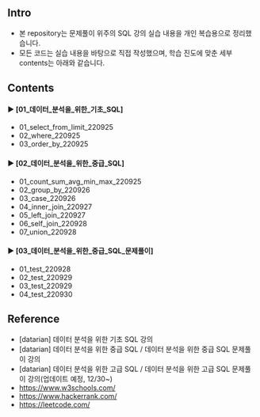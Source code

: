 ####
## Intro
- 본 repository는 문제풀이 위주의 SQL 강의 실습 내용을 개인 복습용으로 정리했습니다.
- 모든 코드는 실습 내용을 바탕으로 직접 작성했으며, 학습 진도에 맞춘 세부 contents는 아래와 같습니다.
####
## Contents
#### ► [01_데이터_분석을_위한_기초_SQL]
- 01_select_from_limit_220925
- 02_where_220925
- 03_order_by_220925
####
#### ► [02_데이터_분석을_위한_중급_SQL]
- 01_count_sum_avg_min_max_220925
- 02_group_by_220926
- 03_case_220926
- 04_inner_join_220927
- 05_left_join_220927
- 06_self_join_220928
- 07_union_220928
####
#### ► [03_데이터_분석을_위한_중급_SQL_문제풀이]
- 01_test_220928
- 02_test_220929
- 03_test_220929
- 04_test_220930
####
## Reference
- [datarian] 데이터 분석을 위한 기초 SQL 강의
- [datarian] 데이터 분석을 위한 중급 SQL / 데이터 분석을 위한 중급 SQL 문제풀이 강의
- [datarian] 데이터 분석을 위한 고급 SQL / 데이터 분석을 위한 고급 SQL 문제풀이 강의(업데이트 예정, 12/30~)
- https://www.w3schools.com/
- https://www.hackerrank.com/
- https://leetcode.com/
####
